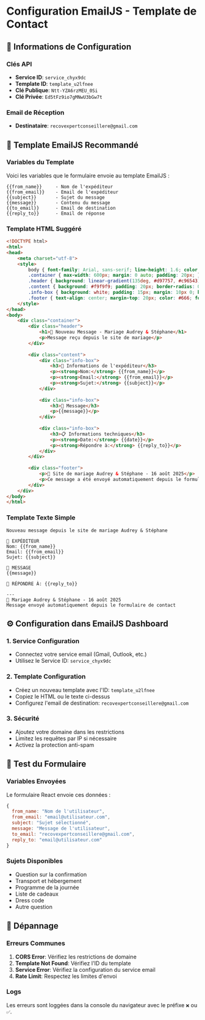 # Configuration EmailJS - Template de Contact

## 📧 Informations de Configuration

### Clés API
- **Service ID**: `service_chyx9dc`
- **Template ID**: `template_u2lfnee`
- **Clé Publique**: `Ntt-YZA6rzMEU_0Si`
- **Clé Privée**: `Ed5tFz9io7gMNwU3bGw7t`

### Email de Réception
- **Destinataire**: `recovexpertconseillere@gmail.com`

## 🎨 Template EmailJS Recommandé

### Variables du Template
Voici les variables que le formulaire envoie au template EmailJS :

```
{{from_name}}     - Nom de l'expéditeur
{{from_email}}    - Email de l'expéditeur  
{{subject}}       - Sujet du message
{{message}}       - Contenu du message
{{to_email}}      - Email de destination
{{reply_to}}      - Email de réponse
```

### Template HTML Suggéré
```html
<!DOCTYPE html>
<html>
<head>
    <meta charset="utf-8">
    <style>
        body { font-family: Arial, sans-serif; line-height: 1.6; color: #333; }
        .container { max-width: 600px; margin: 0 auto; padding: 20px; }
        .header { background: linear-gradient(135deg, #d97757, #c96543); color: white; padding: 20px; border-radius: 10px 10px 0 0; text-align: center; }
        .content { background: #f9f9f9; padding: 20px; border-radius: 0 0 10px 10px; }
        .info-box { background: white; padding: 15px; margin: 10px 0; border-radius: 8px; border-left: 4px solid #d97757; }
        .footer { text-align: center; margin-top: 20px; color: #666; font-size: 12px; }
    </style>
</head>
<body>
    <div class="container">
        <div class="header">
            <h1>💌 Nouveau Message - Mariage Audrey & Stéphane</h1>
            <p>Message reçu depuis le site de mariage</p>
        </div>
        
        <div class="content">
            <div class="info-box">
                <h3>👤 Informations de l'expéditeur</h3>
                <p><strong>Nom:</strong> {{from_name}}</p>
                <p><strong>Email:</strong> {{from_email}}</p>
                <p><strong>Sujet:</strong> {{subject}}</p>
            </div>
            
            <div class="info-box">
                <h3>💬 Message</h3>
                <p>{{message}}</p>
            </div>
            
            <div class="info-box">
                <h3>📋 Informations techniques</h3>
                <p><strong>Date:</strong> {{date}}</p>
                <p><strong>Répondre à:</strong> {{reply_to}}</p>
            </div>
        </div>
        
        <div class="footer">
            <p>💒 Site de mariage Audrey & Stéphane - 16 août 2025</p>
            <p>Ce message a été envoyé automatiquement depuis le formulaire de contact</p>
        </div>
    </div>
</body>
</html>
```

### Template Texte Simple
```
Nouveau message depuis le site de mariage Audrey & Stéphane

👤 EXPÉDITEUR
Nom: {{from_name}}
Email: {{from_email}}
Sujet: {{subject}}

💬 MESSAGE
{{message}}

📧 RÉPONDRE À: {{reply_to}}

---
💒 Mariage Audrey & Stéphane - 16 août 2025
Message envoyé automatiquement depuis le formulaire de contact
```

## ⚙️ Configuration dans EmailJS Dashboard

### 1. Service Configuration
- Connectez votre service email (Gmail, Outlook, etc.)
- Utilisez le Service ID: `service_chyx9dc`

### 2. Template Configuration  
- Créez un nouveau template avec l'ID: `template_u2lfnee`
- Copiez le HTML ou le texte ci-dessus
- Configurez l'email de destination: `recovexpertconseillere@gmail.com`

### 3. Sécurité
- Ajoutez votre domaine dans les restrictions
- Limitez les requêtes par IP si nécessaire
- Activez la protection anti-spam

## 🧪 Test du Formulaire

### Variables Envoyées
Le formulaire React envoie ces données :
```javascript
{
  from_name: "Nom de l'utilisateur",
  from_email: "email@utilisateur.com", 
  subject: "Sujet sélectionné",
  message: "Message de l'utilisateur",
  to_email: "recovexpertconseillere@gmail.com",
  reply_to: "email@utilisateur.com"
}
```

### Sujets Disponibles
- Question sur la confirmation
- Transport et hébergement  
- Programme de la journée
- Liste de cadeaux
- Dress code
- Autre question

## 🔧 Dépannage

### Erreurs Communes
1. **CORS Error**: Vérifiez les restrictions de domaine
2. **Template Not Found**: Vérifiez l'ID du template
3. **Service Error**: Vérifiez la configuration du service email
4. **Rate Limit**: Respectez les limites d'envoi

### Logs
Les erreurs sont loggées dans la console du navigateur avec le préfixe `❌` ou `✅`.
